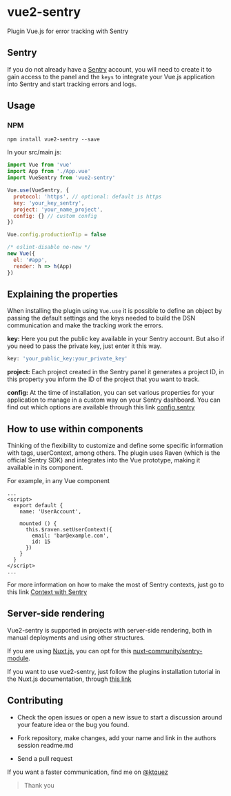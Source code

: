# vue2-sentry

Plugin Vue.js for error tracking with Sentry

## Sentry
If you do not already have a [Sentry](https://sentry.io) account, you will need to create it to gain access to the panel and the `keys` to integrate your Vue.js application into Sentry and start tracking errors and logs.

## Usage

### NPM

```shell
npm install vue2-sentry --save
```

In your src/main.js:

```javascript
import Vue from 'vue'
import App from './App.vue'
import VueSentry from 'vue2-sentry'

Vue.use(VueSentry, {
  protocol: 'https', // optional: default is https
  key: 'your_key_sentry',
  project: 'your_name_project',
  config: {} // custom config
})

Vue.config.productionTip = false

/* eslint-disable no-new */
new Vue({
  el: '#app',
  render: h => h(App)
})
```

## Explaining the properties

When installing the plugin using `Vue.use` it is possible to define an object by passing the default settings and the keys needed to build the DSN communication and make the tracking work the errors.

**key:** Here you put the public key available in your Sentry account. But also if you need to pass the private key, just enter it this way.

```javascript
key: 'your_public_key:your_private_key'
```

**project:** Each project created in the Sentry panel it generates a project ID, in this property you inform the ID of the project that you want to track.

**config:** At the time of installation, you can set various properties for your application to manage in a custom way on your Sentry dashboard. You can find out which options are available through this link [config sentry](https://docs.sentry.io/clients/javascript/config/)

## How to use within components
Thinking of the flexibility to customize and define some specific information with tags, userContext, among others. The plugin uses Raven (which is the official Sentry SDK) and integrates into the Vue prototype, making it available in its component.

For example, in any Vue component
```vue
...
<script>
  export default {
    name: 'UserAccount',

    mounted () {
      this.$raven.setUserContext({
        email: 'bar@example.com',
        id: 15
      })
    }
  }
</script>
...
```

For more information on how to make the most of Sentry contexts, just go to this link [Context with Sentry](https://docs.sentry.io/learn/context/)

## Server-side rendering
Vue2-sentry is supported in projects with server-side rendering, both in manual deployments and using other structures.

If you are using [Nuxt.js](https://nuxtjs.org/), you can opt for this [nuxt-community/sentry-module](https://github.com/nuxt-community/sentry-module).

If you want to use vue2-sentry, just follow the plugins installation tutorial in the Nuxt.js documentation, through [this link](https://nuxtjs.org/guide/plugins/)


## Contributing
- Check the open issues or open a new issue to start a discussion around your feature idea or the bug you found.

- Fork repository, make changes, add your name and link in the authors session readme.md

- Send a pull request

If you want a faster communication, find me on [@ktquez](https://twitter.com/ktquez)

> Thank you